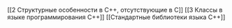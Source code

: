 [[2 Структурные особенности в C++, отсутствующие в C]]
[[3 Классы в языке программирования C++]]
[[Стандартные библиотеки языка C++]]